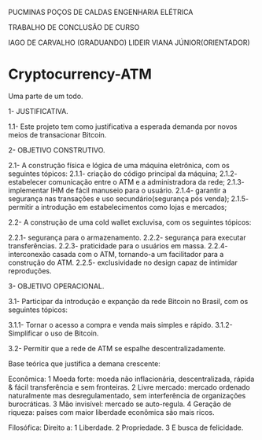 
PUCMINAS POÇOS DE CALDAS
ENGENHARIA ELÉTRICA

TRABALHO DE CONCLUSÃO DE CURSO

IAGO DE CARVALHO (GRADUANDO)
LIDEIR VIANA JÚNIOR(ORIENTADOR)

# Cryptocurrency-ATM
Uma parte de um todo.

1- JUSTIFICATIVA.

  1.1- Este projeto tem como justificativa a esperada demanda por novos meios de transacionar Bitcoin.


2- OBJETIVO CONSTRUTIVO.

  2.1- A construção física e lógica de uma máquina eletrônica, com os seguintes tópicos:
   2.1.1- criação do código principal da máquina;
   2.1.2- estabelecer comunicação entre o ATM e a administradora da rede;
   2.1.3- implementar IHM de fácil manuseio para o usuário.
   2.1.4- garantir a segurança nas transações e uso secundário(segurança pós venda);
   2.1.5- permitir a introdução em estabelecimentos como lojas e mercados;
   
  2.2- A construção de uma cold wallet excluvisa, com os seguintes tópicos:

   2.2.1- segurança para o armazenamento.
   2.2.2- segurança para executar transferências.
   2.2.3- praticidade para o usuários em massa.
   2.2.4- interconexão casada com o ATM, tornando-a um facilitador para a construção do ATM.
   2.2.5- exclusividade no design capaz de intimidar reproduções.

 
3- OBJETIVO OPERACIONAL.

  3.1- Participar da introdução e expanção da rede Bitcoin no Brasil, com os seguintes tópicos:

   3.1.1- Tornar o acesso a compra e venda mais simples e rápido.
   3.1.2- Simplificar o uso de Bitcoin.

   
  3.2- Permitir que a rede de ATM se espalhe descentralizadamente.
  


Base teórica que justifica a demana crescente:

Econômica:
1 Moeda forte: moeda não inflacionária, descentralizada, rápida & fácil transferência e sem fronteiras.
2 Livre mercado: mercado ordenado naturalmente mas desregulamentado, sem interferência de organizações burocráticas.
3 Mão invisível: mercado se auto-regula.
4 Geração de riqueza: países com maior liberdade econômica são mais ricos.

Filosófica:
Direito a:
1 Liberdade.
2 Propriedade.
3 E busca de felicidade.
